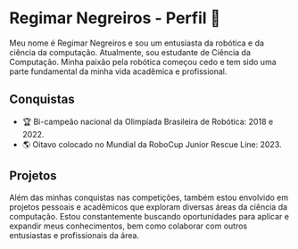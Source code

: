# Regimar Negreiros - Perfil 🚀

Meu nome é Regimar Negreiros e sou um entusiasta da robótica e da ciência da computação. Atualmente, sou estudante de Ciência da Computação. Minha paixão pela robótica começou cedo e tem sido uma parte fundamental da minha vida acadêmica e profissional.

## Conquistas

- 🏆 Bi-campeão nacional da Olimpíada Brasileira de Robótica: 2018 e 2022.
- 🌎 Oitavo colocado no Mundial da RoboCup Junior Rescue Line: 2023.

## Projetos

Além das minhas conquistas nas competições, também estou envolvido em projetos pessoais e acadêmicos que exploram diversas áreas da ciência da computação. Estou constantemente buscando oportunidades para aplicar e expandir meus conhecimentos, bem como colaborar com outros entusiastas e profissionais da área.
